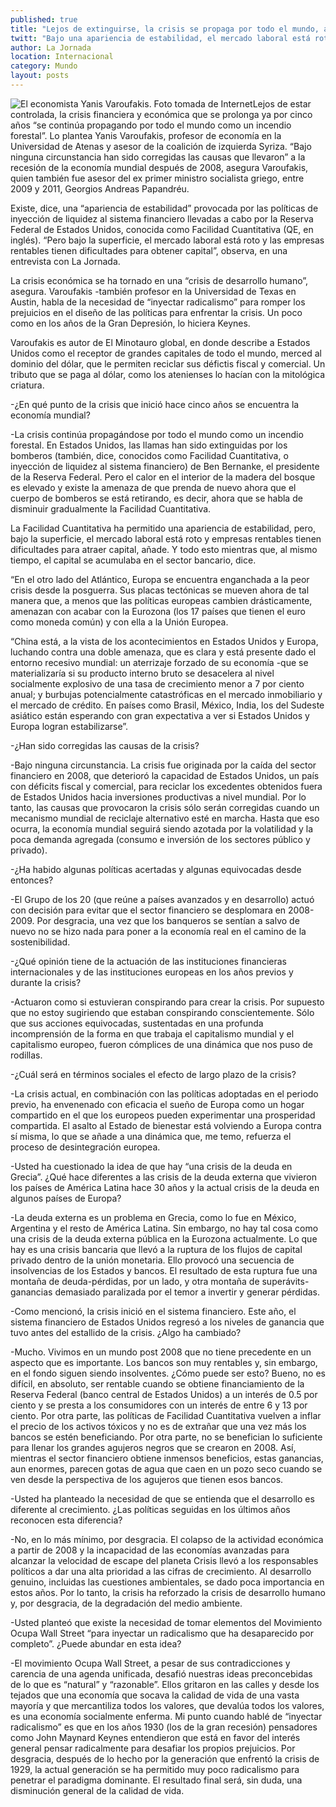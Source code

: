 ```yaml
---
published: true
title: "Lejos de extinguirse, la crisis se propaga por todo el mundo, asegura economista griego"
twitt: "Bajo una apariencia de estabilidad, el mercado laboral está roto. Hay un asalto al estado de bienestar, sin que se corrijan las causas que llevaron a la situación actual, indica Yanis Varoufakis"
author: La Jornada
location: Internacional
category: Mundo
layout: posts
---
```


![El economista Yanis Varoufakis. Foto tomada de Internet](http://i.imgur.com/2z52H97m.jpg)Lejos de estar controlada, la crisis financiera y económica que se prolonga ya por cinco años “se continúa propagando por todo el mundo como un incendio forestal”. Lo plantea Yanis Varoufakis, profesor de economía en la Universidad de Atenas y asesor de la coalición de izquierda Syriza. “Bajo ninguna circunstancia han sido corregidas las causas que llevaron” a la recesión de la economía mundial después de 2008, asegura Varoufakis, quien también fue asesor del ex primer ministro socialista griego, entre 2009 y 2011, Georgios Andreas Papandréu.

Existe, dice, una “apariencia de estabilidad” provocada por las políticas de inyección de liquidez al sistema financiero llevadas a cabo por la Reserva Federal de Estados Unidos, conocida como Facilidad Cuantitativa (QE, en inglés). “Pero bajo la superficie, el mercado laboral está roto y las empresas rentables tienen dificultades para obtener capital”, observa, en una entrevista con La Jornada.

La crisis económica se ha tornado en una “crisis de desarrollo humano”, asegura. Varoufakis -también profesor en la Universidad de Texas en Austin, habla de la necesidad de “inyectar radicalismo” para romper los prejuicios en el diseño de las políticas para enfrentar la crisis. Un poco como en los años de la Gran Depresión, lo hiciera Keynes.

Varoufakis es autor de El Minotauro global, en donde describe a Estados Unidos como el receptor de grandes capitales de todo el mundo, merced al dominio del dólar, que le permiten reciclar sus défictis fiscal y comercial. Un tributo que se paga al dólar, como los atenienses lo hacían con la mitológica criatura.

-¿En qué punto de la crisis que inició hace cinco años se encuentra la economía mundial?

-La crisis continúa propagándose por todo el mundo como un incendio forestal. En Estados Unidos, las llamas han sido extinguidas por los bomberos (también, dice, conocidos como Facilidad Cuantitativa, o inyección de liquidez al sistema financiero) de Ben Bernanke, el presidente de la Reserva Federal. Pero el calor en el interior de la madera del bosque es elevado y existe la amenaza de que prenda de nuevo ahora que el cuerpo de bomberos se está retirando, es decir, ahora que se habla de disminuir gradualmente la Facilidad Cuantitativa.

La Facilidad Cuantitativa ha permitido una apariencia de estabilidad, pero, bajo la superficie, el mercado laboral está roto y empresas rentables tienen dificultades para atraer capital, añade. Y todo esto mientras que, al mismo tiempo, el capital se acumulaba en el sector bancario, dice.

“En el otro lado del Atlántico, Europa se encuentra enganchada a la peor crisis desde la posguerra. Sus placas tectónicas se mueven ahora de tal manera que, a menos que las políticas europeas cambien drásticamente, amenazan con acabar con la Eurozona (los 17 países que tienen el euro como moneda común) y con ella a la Unión Europea.

“China está, a la vista de los acontecimientos en Estados Unidos y Europa, luchando contra una doble amenaza, que es clara y está presente dado el entorno recesivo mundial: un aterrizaje forzado de su economía -que se materializaría si su producto interno bruto se desacelera al nivel socialmente explosivo de una tasa de crecimiento menor a 7 por ciento anual; y burbujas potencialmente catastróficas en el mercado inmobiliario y el mercado de crédito. En países como Brasil, México, India, los del Sudeste asiático están esperando con gran expectativa a ver si Estados Unidos y Europa logran estabilizarse”.

-¿Han sido corregidas las causas de la crisis?

-Bajo ninguna circunstancia. La crisis fue originada por la caída del sector financiero en 2008, que deterioró la capacidad de Estados Unidos, un país con déficits fiscal y comercial, para reciclar los excedentes obtenidos fuera de Estados Unidos hacia inversiones productivas a nivel mundial. Por lo tanto, las causas que provocaron la crisis sólo serán corregidas cuando un mecanismo mundial de reciclaje alternativo esté en marcha. Hasta que eso ocurra, la economía mundial seguirá siendo azotada por la volatilidad y la poca demanda agregada (consumo e inversión de los sectores público y privado).

-¿Ha habido algunas políticas acertadas y algunas equivocadas desde entonces?

-El Grupo de los 20 (que reúne a países avanzados y en desarrollo) actuó con decisión para evitar que el sector financiero se desplomara en 2008-2009. Por desgracia, una vez que los banqueros se sentían a salvo de nuevo no se hizo nada para poner a la economía real en el camino de la sostenibilidad.

-¿Qué opinión tiene de la actuación de las instituciones financieras internacionales y de las instituciones europeas en los años previos y durante la crisis?

-Actuaron como si estuvieran conspirando para crear la crisis. Por supuesto que no estoy sugiriendo que estaban conspirando conscientemente. Sólo que sus acciones equivocadas, sustentadas en una profunda incomprensión de la forma en que trabaja el capitalismo mundial y el capitalismo europeo, fueron cómplices de una dinámica que nos puso de rodillas.

-¿Cuál será en términos sociales el efecto de largo plazo de la crisis?

-La crisis actual, en combinación con las políticas adoptadas en el periodo previo, ha envenenado con eficacia el sueño de Europa como un hogar compartido en el que los europeos pueden experimentar una prosperidad compartida. El asalto al Estado de bienestar está volviendo a Europa contra sí misma, lo que se añade a una dinámica que, me temo, refuerza el proceso de desintegración europea.

-Usted ha cuestionado la idea de que hay “una crisis de la deuda en Grecia”. ¿Qué hace diferentes a las crisis de la deuda externa que vivieron los países de América Latina hace 30 años y la actual crisis de la deuda en algunos países de Europa?

-La deuda externa es un problema en Grecia, como lo fue en México, Argentina y el resto de América Latina. Sin embargo, no hay tal cosa como una crisis de la deuda externa pública en la Eurozona actualmente. Lo que hay es una crisis bancaria que llevó a la ruptura de los flujos de capital privado dentro de la unión monetaria. Ello provocó una secuencia de insolvencias de los Estados y bancos. El resultado de esta ruptura fue una montaña de deuda-pérdidas, por un lado, y otra montaña de superávits-ganancias demasiado paralizada por el temor a invertir y generar pérdidas.

-Como mencionó, la crisis inició en el sistema financiero. Este año, el sistema financiero de Estados Unidos regresó a los niveles de ganancia que tuvo antes del estallido de la crisis. ¿Algo ha cambiado?

-Mucho. Vivimos en un mundo post 2008 que no tiene precedente en un aspecto que es importante. Los bancos son muy rentables y, sin embargo, en el fondo siguen siendo insolventes. ¿Cómo puede ser esto? Bueno, no es difícil, en absoluto, ser rentable cuando se obtiene financiamiento de la Reserva Federal (banco central de Estados Unidos) a un interés de 0.5 por ciento y se presta a los consumidores con un interés de entre 6 y 13 por ciento. Por otra parte, las políticas de Facilidad Cuantitativa vuelven a inflar el precio de los activos tóxicos y no es de extrañar que una vez más los bancos se estén beneficiando. Por otra parte, no se benefician lo suficiente para llenar los grandes agujeros negros que se crearon en 2008. Así, mientras el sector financiero obtiene inmensos beneficios, estas ganancias, aun enormes, parecen gotas de agua que caen en un pozo seco cuando se ven desde la perspectiva de los agujeros que tienen esos bancos.

-Usted ha planteado la necesidad de que se entienda que el desarrollo es diferente al crecimiento. ¿Las políticas seguidas en los últimos años reconocen esta diferencia?

-No, en lo más mínimo, por desgracia. El colapso de la actividad económica a partir de 2008 y la incapacidad de las economías avanzadas para alcanzar la velocidad de escape del planeta Crisis llevó a los responsables políticos a dar una alta prioridad a las cifras de crecimiento. Al desarrollo genuino, incluidas las cuestiones ambientales, se dado poca importancia en estos años. Por lo tanto, la crisis ha reforzado la crisis de desarrollo humano y, por desgracia, de la degradación del medio ambiente.

-Usted planteó que existe la necesidad de tomar elementos del Movimiento Ocupa Wall Street “para inyectar un radicalismo que ha desaparecido por completo”. ¿Puede abundar en esta idea?

-El movimiento Ocupa Wall Street, a pesar de sus contradicciones y carencia de una agenda unificada, desafió nuestras ideas preconcebidas de lo que es “natural” y “razonable”. Ellos gritaron en las calles y desde los tejados que una economía que socava la calidad de vida de una vasta mayoría y que mercantiliza todos los valores, que devalúa todos los valores, es una economía socialmente enferma. Mi punto cuando hablé de “inyectar radicalismo” es que en los años 1930 (los de la gran recesión) pensadores como John Maynard Keynes entendieron que está en favor del interés general pensar radicalmente para desafiar los propios prejuicios. Por desgracia, después de lo hecho por la generación que enfrentó la crisis de 1929, la actual generación se ha permitido muy poco radicalismo para penetrar el paradigma dominante. El resultado final será, sin duda, una disminución general de la calidad de vida.
